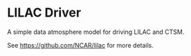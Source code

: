 # LILAC Driver

A simple data atmosphere model for driving LILAC and CTSM.

See https://github.com/NCAR/lilac for more details.
